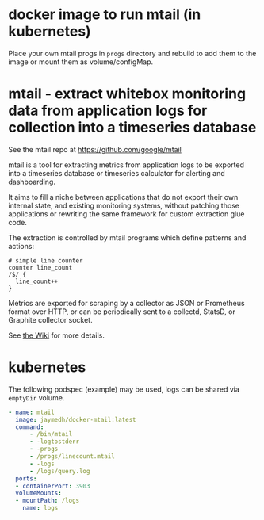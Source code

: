 docker image to run mtail (in kubernetes)
========================================

Place your own mtail progs in `progs` directory and rebuild to add them to the image or mount them as volume/configMap.

mtail - extract whitebox monitoring data from application logs for collection into a timeseries database
========================================================================================================

See the mtail repo at https://github.com/google/mtail

mtail is a tool for extracting metrics from application logs to be exported into a timeseries database or timeseries calculator for alerting and dashboarding.

It aims to fill a niche between applications that do not export their own internal state, and existing monitoring systems, without patching those applications or rewriting the same framework for custom extraction glue code.

The extraction is controlled by mtail programs which define patterns and actions:

    # simple line counter
    counter line_count
    /$/ {
      line_count++
    }

Metrics are exported for scraping by a collector as JSON or Prometheus format over HTTP, or can be periodically sent to a collectd, StatsD, or Graphite collector socket.

See [the Wiki](https://github.com/google/mtail/wiki/Home) for more details.


kubernetes
==========

The following podspec (example) may be used, logs can be shared via `emptyDir` volume.

```yaml
- name: mtail
  image: jaymedh/docker-mtail:latest
  command:
      - /bin/mtail
      - -logtostderr
      - -progs
      - /progs/linecount.mtail
      - -logs
      - /logs/query.log
  ports:
  - containerPort: 3903
  volumeMounts:
  - mountPath: /logs
    name: logs
```

